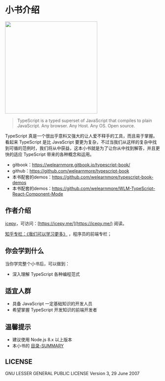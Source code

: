# 小书介绍

<img width="300" src="./doc/images/typescript.png" />


> TypeScript is a typed superset of JavaScript that compiles to plain JavaScript. Any browser. Any Host. Any OS. Open source.

TypeScript 真是一个很出乎意料又强大的让人爱不释手的工具，而且易于掌握。看起来 TypeScript 是比 JavaScript 要更为复杂，不过当我们从这样的复杂中找到可循的范例时，我们将从中获益，这本小书就是为了让你从中找到解答，并且更快的适应 TypeScript 带来的各种概念和运用。

- gitbook：https://welearnmore.gitbook.io/typescript-book/
- github：https://github.com/welearnmore/typescript-book
- 本书配套的demos：https://github.com/welearnmore/typescript-book-demos
- 本书配套的demos：https://github.com/welearnmore/WLM-TypeScript-React-Component-Mode


## 作者介绍

[icepy](https://github.com/icepy)，可访问：[https://icepy.me/](https://icepy.me/) 阅读。

[知乎专栏：《我们可以学习更多》](https://zhuanlan.zhihu.com/fed-talk) ，程序员的前端专栏；

## 你会学到什么

当你学完整个小书后，可以做到：

* 深入理解 TypeScript 各种编程范式

## 适宜人群

* 具备 JavaScript 一定基础知识的开发人员
* 希望掌握 TypeScript 开发知识的前端开发者

## 温馨提示

* 建议使用 Node.js 8.x 以上版本
* 本小书的 [目录-SUMMARY](./doc/SUMMARY.md)

## LICENSE

GNU LESSER GENERAL PUBLIC LICENSE Version 3, 29 June 2007
